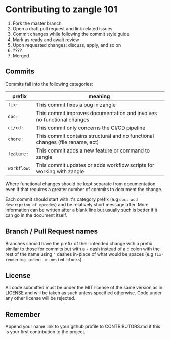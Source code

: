 # Contributing to zangle 101

1. Fork the master branch
2. Open a draft pull request and link related issues
3. Commit changes while following the commit style guide
4. Mark as ready and await review
5. Upon requested changes: discuss, apply, and so on
6. ????
7. Merged

## Commits

Commits fall into the following categories:

| prefix      | meaning                                                                      |
| --          | --                                                                           |
| `fix:`      | This commit fixes a bug in zangle                                            |
| `doc:`      | This commit improves documentation and involves no functional changes        |
| `ci/cd:`    | This commit only concerns the CI/CD pipeline                                 |
| `chore:`    | This commit contains structural and no functional changes (file rename, ect) |
| `feature:`  | This commit adds a new feature or command to zangle                          |
| `workflow:` | This commit updates or adds workflow scripts for working with zangle         |

Where functional changes should be kept separate from documentation even if
that requires a greater number of commits to document the change.

Each commit should start with it's category prefix (e.g `doc: add description
of opcodes`) and be relatively short message after. More information can be
written after a blank line but usually such is better if it can go in the
document itself.

## Branch / Pull Request names

Branches should have the prefix of their intended change with a prefix
similar to those for commits but with a `-` dash instead of a `:` colon with
the rest of the name using `'` dashes in-place of what would be spaces (e.g
`fix-rendering-indent-in-nested-blocks`).

## License

All code submitted must be under the MIT license of the same version as in
LICENSE and will be taken as such unless specified otherwise. Code under
any other license will be rejected.

## Remember

Append your name link to your github profile to CONTRIBUTORS.md if this is
your first contribution to the project.
